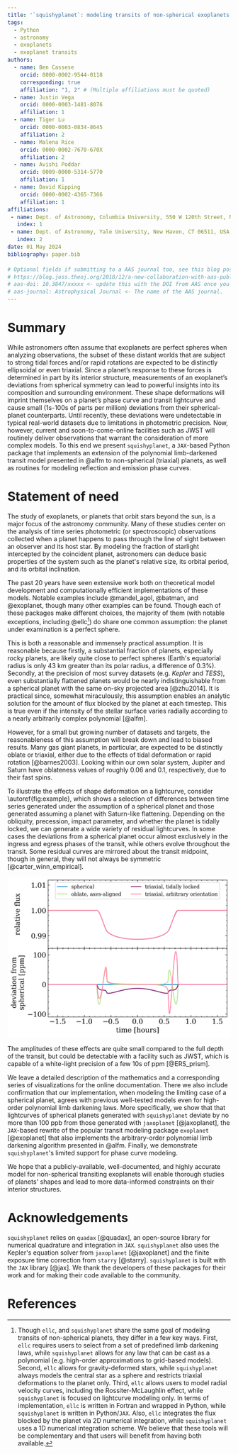 ```yaml
---
title: '`squishyplanet`: modeling transits of non-spherical exoplanets in JAX'
tags:
  - Python
  - astronomy
  - exoplanets
  - exoplanet transits
authors:
  - name: Ben Cassese
    orcid: 0000-0002-9544-0118
    corresponding: true
    affiliation: "1, 2" # (Multiple affiliations must be quoted)
  - name: Justin Vega
    orcid: 0000-0003-1481-8076
    affiliation: 1
  - name: Tiger Lu
    orcid: 0000-0003-0834-8645
    affiliation: 2
  - name: Malena Rice
    orcid: 0000-0002-7670-670X
    affiliation: 2
  - name: Avishi Poddar
    orcid: 0009-0000-5314-5770
    affiliation: 1
  - name: David Kipping
    orcid: 0000-0002-4365-7366
    affiliation: 1
affiliations:
 - name: Dept. of Astronomy, Columbia University, 550 W 120th Street, New York NY 10027, USA
   index: 1
 - name: Dept. of Astronomy, Yale University, New Haven, CT 06511, USA
   index: 2
date: 01 May 2024
bibliography: paper.bib

# Optional fields if submitting to a AAS journal too, see this blog post:
# https://blog.joss.theoj.org/2018/12/a-new-collaboration-with-aas-publishing
# aas-doi: 10.3847/xxxxx <- update this with the DOI from AAS once you know it.
# aas-journal: Astrophysical Journal <- The name of the AAS journal.
---
```


# Summary

While astronomers often assume that exoplanets are perfect spheres when analyzing observations, the subset of these distant worlds that are subject to strong tidal forces and/or rapid rotations are expected to be distinctly ellipsoidal or even triaxial. Since a planet’s response to these forces is determined in part by its interior structure, measurements of an exoplanet’s deviations from spherical symmetry can lead to powerful insights into its composition and surrounding environment. These shape deformations will imprint themselves on a planet’s phase curve and transit lightcurve and cause small (1s-100s of parts per million) deviations from their spherical-planet counterparts. Until recently, these deviations were undetectable in typical real-world datasets due to limitations in photometric precision. Now, however, current and soon-to-come-online facilities such as JWST will routinely deliver observations that warrant the consideration of more complex models. To this end we present `squishyplanet`, a `JAX`-based Python package that implements an extension of the polynomial limb-darkened transit model presented in @alfm to non-spherical (triaxial) planets, as well as routines for modeling reflection and emission phase curves.


# Statement of need

The study of exoplanets, or planets that orbit stars beyond the sun, is a major focus of the astronomy community. Many of these studies center on the analysis of time series photometric (or spectroscopic) observations collected when a planet happens to pass through the line of sight between an observer and its host star. By modeling the fraction of starlight intercepted by the coincident planet, astronomers can deduce basic properties of the system such as the planet's relative size, its orbital period, and its orbital inclination.

The past 20 years have seen extensive work both on theoretical model development and computationally efficient implementations of these models. Notable examples include @mandel_agol, @batman, and @exoplanet, though many other examples can be found. Though each of these packages make different choices, the majority of them (with notable exceptions, including @ellc[^1]) do share one common assumption: the planet under examination is a perfect sphere.

This is both a reasonable and immensely practical assumption. It is reasonable because firstly, a substantial fraction of planets, especially rocky planets, are likely quite close to perfect spheres (Earth's equatorial radius is only 43 km greater than its polar radius, a difference of 0.3%). Secondly, at the precision of most survey datasets (e.g. *Kepler* and *TESS*), even substantially flattened planets would be nearly indistinguishable from a spherical planet with the same on-sky projected area [@zhu2014]. It is practical since, somewhat miraculously, this assumption enables an analytic solution for the amount of flux blocked by the planet at each timestep. This is true even if the intensity of the stellar surface varies radially according to a nearly arbitrarily complex polynomial [@alfm].

However, for a small but growing number of datasets and targets, the reasonableness of this assumption will break down and lead to biased results. Many gas giant planets, in particular, are expected to be distinctly oblate or triaxial, either due to the effects of tidal deformation or rapid rotation [@barnes2003]. Looking within our own solar system, Jupiter and Saturn have oblateness values of roughly 0.06 and 0.1, respectively, due to their fast spins.

To illustrate the effects of shape deformation on a lightcurve, consider \autoref{fig:example}, which shows a selection of differences between time series generated under the assumption of a spherical planet and those generated assuming a planet with Saturn-like flattening. Depending on the obliquity, precession, impact parameter, and whether the planet is tidally locked, we can generate a wide variety of residual lightcurves. In some cases the deviations from a spherical planet occur almost exclusively in the ingress and egress phases of the transit, while others evolve throughout the transit. Some residual curves are mirrored about the transit midpoint, though in general, they will not always be symmetric [@carter_winn_empirical].

![A sampling of differences between transits of spherical and non-spherical planets. A more complete description of how each of these curves were generated can be found in the [online documentation](https://github.com/ben-cassese/squishyplanet/blob/main/joss/figure.py).\label{fig:example}](deviations.png)

The amplitudes of these effects are quite small compared to the full depth of the transit, but could be detectable with a facility such as JWST, which is capable of a white-light precision of a few 10s of ppm [@ERS_prism].

We leave a detailed description of the mathematics and a corresponding series of visualizations for the online documentation. There we also include confirmation that our implementation, when modeling the limiting case of a spherical planet, agrees with previous well-tested models even for high-order polynomial limb darkening laws. More specifically, we show that that lightcurves of spherical planets generated with `squishyplanet` deviate by no more than 100 ppb from those generated with  `jaxoplanet` [@jaxoplanet], the `JAX`-based rewrite of the popular transit modeling package `exoplanet` [@exoplanet] that also implements the arbitrary-order polynomial limb darkening algorithm presented in @alfm. Finally, we demonstrate `squishyplanet`'s limited support for phase curve modeling.

We hope that a publicly-available, well-documented, and highly accurate model for non-spherical transiting exoplanets will enable thorough studies of planets' shapes and lead to more data-informed constraints on their interior structures.

[^1]: Though `ellc`, and `squishyplanet` share the same goal of modeling transits of non-spherical planets, they differ in a few key ways. First, `ellc` requires users to select from a set of predefined limb darkening laws, while `squishyplanet` allows for any law that can be cast as a polynomial (e.g. high-order approximations to grid-based models). Second, `ellc` allows for gravity-deformed stars, while `squishyplanet` always models the central star as a sphere and restricts triaxial deformations to the planet only. Third, `ellc` allows users to model radial velocity curves, including the Rossiter-McLaughlin effect, while `squishyplanet` is focused on lightcurve modeling only. In terms of implementation, `ellc` is written in Fortran and wrapped in Python, while `squishyplanet` is written in Python/`JAX`. Also, `ellc` integrates the flux blocked by the planet via 2D numerical integration, while `squishyplanet` uses a 1D numerical integration scheme. We believe that these tools will be complementary and that users will benefit from having both available.


# Acknowledgements

`squishyplanet` relies on `quadax` [@quadax], an open-source library for numerical quadrature and integration in `JAX`. `squishyplanet` also uses the Kepler's equation solver from `jaxoplanet` [@jaxoplanet] and the finite exposure time correction from `starry` [@starry]. `squishyplanet` is built with the `JAX` library [@jax]. We thank the developers of these packages for their work and for making their code available to the community.

# References

